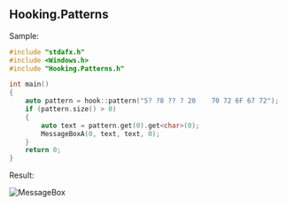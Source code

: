 Hooking.Patterns
----------------
Sample:

```cpp
#include "stdafx.h"
#include <Windows.h>
#include "Hooking.Patterns.h"

int main()
{
    auto pattern = hook::pattern("5? ?8 ?? ? 20    70 72 6F 67 72");
    if (pattern.size() > 0)
    {
        auto text = pattern.get(0).get<char>(0);
        MessageBoxA(0, text, text, 0);
    }
    return 0;
}
```

Result:

![MessageBox](http://i.imgur.com/Tuijf2I.png)
